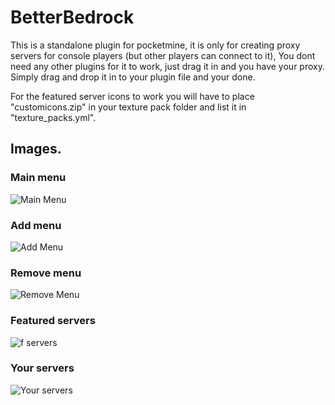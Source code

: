 # BetterBedrock

This is a standalone plugin for pocketmine, it is only for creating proxy servers for console players (but other players can connect to it),
You dont need any other plugins for it to work, just drag it in and you have your proxy.
Simply drag and drop it in to your plugin file and your done.

For the featured server icons to work you will have to place "customicons.zip" in your texture pack folder and list it in "texture_packs.yml".

## Images.
### Main menu
![Main Menu](https://i.imgur.com/FeRItGz.png)
### Add menu
![Add Menu](https://i.imgur.com/MG9KnYR.png)
### Remove menu
![Remove Menu](https://i.imgur.com/Zd5S08c.png)
### Featured servers
![f servers](https://i.imgur.com/DUV14i4.png)
### Your servers
![Your servers](https://i.imgur.com/e2UbsPE.png)

